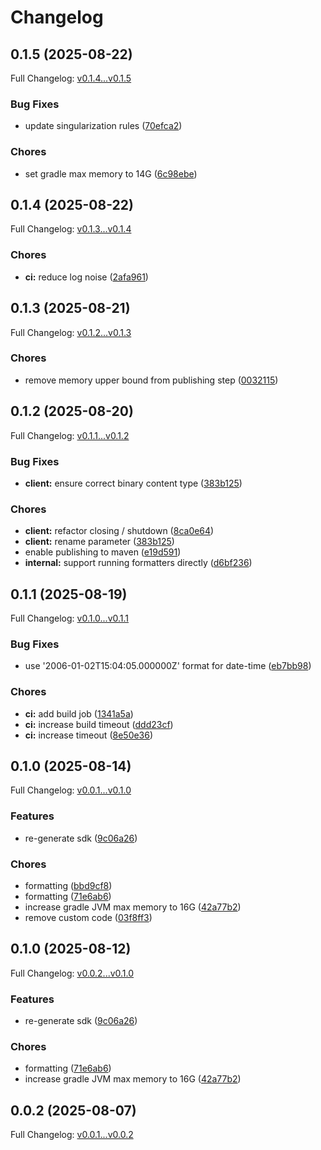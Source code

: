 # Changelog

## 0.1.5 (2025-08-22)

Full Changelog: [v0.1.4...v0.1.5](https://github.com/Bluestaq/udl-java-sdk/compare/v0.1.4...v0.1.5)

### Bug Fixes

* update singularization rules ([70efca2](https://github.com/Bluestaq/udl-java-sdk/commit/70efca2a9f3fd9771a250d144e7631d4ce3a2c80))


### Chores

* set gradle max memory to 14G ([6c98ebe](https://github.com/Bluestaq/udl-java-sdk/commit/6c98ebeb9af33f39ef7c0b156ab342471e24979a))

## 0.1.4 (2025-08-22)

Full Changelog: [v0.1.3...v0.1.4](https://github.com/Bluestaq/udl-java-sdk/compare/v0.1.3...v0.1.4)

### Chores

* **ci:** reduce log noise ([2afa961](https://github.com/Bluestaq/udl-java-sdk/commit/2afa9614bd064258f0dc51d0b58769c1f8eb55a8))

## 0.1.3 (2025-08-21)

Full Changelog: [v0.1.2...v0.1.3](https://github.com/Bluestaq/udl-java-sdk/compare/v0.1.2...v0.1.3)

### Chores

* remove memory upper bound from publishing step ([0032115](https://github.com/Bluestaq/udl-java-sdk/commit/00321158671e75fc35827c8d2019762d378c8809))

## 0.1.2 (2025-08-20)

Full Changelog: [v0.1.1...v0.1.2](https://github.com/Bluestaq/udl-java-sdk/compare/v0.1.1...v0.1.2)

### Bug Fixes

* **client:** ensure correct binary content type ([383b125](https://github.com/Bluestaq/udl-java-sdk/commit/383b1252ccfb610eb806e5d80e7b995083a79915))


### Chores

* **client:** refactor closing / shutdown ([8ca0e64](https://github.com/Bluestaq/udl-java-sdk/commit/8ca0e644e090937165a983ddb13fd13269152f15))
* **client:** rename parameter ([383b125](https://github.com/Bluestaq/udl-java-sdk/commit/383b1252ccfb610eb806e5d80e7b995083a79915))
* enable publishing to maven ([e19d591](https://github.com/Bluestaq/udl-java-sdk/commit/e19d5913ee67970de433088b54564b94fd4e54da))
* **internal:** support running formatters directly ([d6bf236](https://github.com/Bluestaq/udl-java-sdk/commit/d6bf23608fb3d645e2bb71e5c4c49bf2fd66bba1))

## 0.1.1 (2025-08-19)

Full Changelog: [v0.1.0...v0.1.1](https://github.com/Bluestaq/udl-java-sdk/compare/v0.1.0...v0.1.1)

### Bug Fixes

* use '2006-01-02T15:04:05.000000Z' format for date-time ([eb7bb98](https://github.com/Bluestaq/udl-java-sdk/commit/eb7bb983e2a00564121024ac184c7867886831fb))


### Chores

* **ci:** add build job ([1341a5a](https://github.com/Bluestaq/udl-java-sdk/commit/1341a5a2b845739121ef0437f6cf8dc0bf8941e0))
* **ci:** increase build timeout ([ddd23cf](https://github.com/Bluestaq/udl-java-sdk/commit/ddd23cfe245bdfe754650c1da1e402f0feddafe0))
* **ci:** increase timeout ([8e50e36](https://github.com/Bluestaq/udl-java-sdk/commit/8e50e36be62137291900f3277c7f0922e39bd064))

## 0.1.0 (2025-08-14)

Full Changelog: [v0.0.1...v0.1.0](https://github.com/Bluestaq/udl-java-sdk/compare/v0.0.1...v0.1.0)

### Features

* re-generate sdk ([9c06a26](https://github.com/Bluestaq/udl-java-sdk/commit/9c06a2685dd01529f132e002db2f69877932bd59))


### Chores

* formatting ([bbd9cf8](https://github.com/Bluestaq/udl-java-sdk/commit/bbd9cf8321dcecf66978294d24e15e63e94d10c7))
* formatting ([71e6ab6](https://github.com/Bluestaq/udl-java-sdk/commit/71e6ab65384c9c2a223158bfe85b2ac142d484ee))
* increase gradle JVM max memory to 16G ([42a77b2](https://github.com/Bluestaq/udl-java-sdk/commit/42a77b2979f25ce577d6e1754b01c328a7225019))
* remove custom code ([03f8ff3](https://github.com/Bluestaq/udl-java-sdk/commit/03f8ff3a05f9b754750756d5969a0c287b81d2af))

## 0.1.0 (2025-08-12)

Full Changelog: [v0.0.2...v0.1.0](https://github.com/Bluestaq/udl-java-sdk/compare/v0.0.2...v0.1.0)

### Features

* re-generate sdk ([9c06a26](https://github.com/Bluestaq/udl-java-sdk/commit/9c06a2685dd01529f132e002db2f69877932bd59))


### Chores

* formatting ([71e6ab6](https://github.com/Bluestaq/udl-java-sdk/commit/71e6ab65384c9c2a223158bfe85b2ac142d484ee))
* increase gradle JVM max memory to 16G ([42a77b2](https://github.com/Bluestaq/udl-java-sdk/commit/42a77b2979f25ce577d6e1754b01c328a7225019))

## 0.0.2 (2025-08-07)

Full Changelog: [v0.0.1...v0.0.2](https://github.com/Bluestaq/udl-java-sdk/compare/v0.0.1...v0.0.2)
